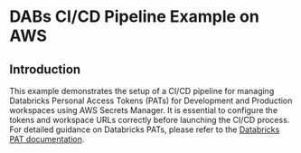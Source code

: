 # DABs CI/CD Pipeline Example on AWS

## Introduction

This example demonstrates the setup of a CI/CD pipeline for managing Databricks Personal Access Tokens (PATs) for Development and Production workspaces using AWS Secrets Manager. It is essential to configure the tokens and workspace URLs correctly before launching the CI/CD process. For detailed guidance on Databricks PATs, please refer to the [Databricks PAT documentation](https://docs.databricks.com/en/dev-tools/auth/pat.html).

